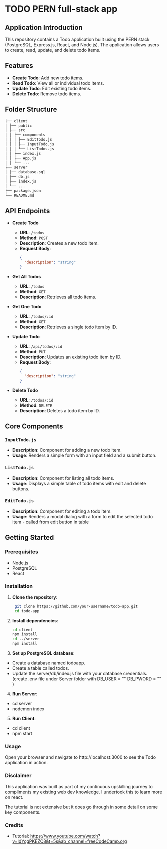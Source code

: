 # TODO PERN full-stack app 

## Application Introduction
This repository contains a Todo application built using the PERN stack (PostgreSQL, Express.js, React, and Node.js). The application allows users to create, read, update, and delete todo items.

## Features

- **Create Todo**: Add new todo items.
- **Read Todo**: View all or individual todo items.
- **Update Todo**: Edit existing todo items.
- **Delete Todo**: Remove todo items.

## Folder Structure

```bash
├── client
│ ├── public
│ ├── src
│ │ ├── components
│ │ │ ├── EditTodo.js
│ │ │ ├── InputTodo.js
│ │ │ └── ListTodos.js
│ │ ├── index.js
│ │ ├── App.js
│ │ └── ...
├── server
│ ├── database.sql
│ ├── db.js
│ ├── index.js
│ └── ...
├── package.json
└── README.md
````
## API Endpoints

- **Create Todo**
  - **URL**: `/todos`
  - **Method**: `POST`
  - **Description**: Creates a new todo item.
  - **Request Body**:
    ```json
    {
      "description": "string"
    }
    ```

- **Get All Todos**
  - **URL**: `/todos`
  - **Method**: `GET`
  - **Description**: Retrieves all todo items.

- **Get One Todo**
  - **URL**: `/todos/:id`
  - **Method**: `GET`
  - **Description**: Retrieves a single todo item by ID.

- **Update Todo**
  - **URL**: `/api/todos/:id`
  - **Method**: `PUT`
  - **Description**: Updates an existing todo item by ID.
  - **Request Body**:
    ```json
    {
      "description": "string"
    }
    ```

- **Delete Todo**
  - **URL**: `/todos/:id`
  - **Method**: `DELETE`
  - **Description**: Deletes a todo item by ID.

## Core Components

### `InputTodo.js`

- **Description**: Component for adding a new todo item.
- **Usage**: Renders a simple form with an input field and a submit button.

### `ListTodo.js`

- **Description**: Component for listing all todo items.
- **Usage**: Displays a simple table of todo items with edit and delete buttons.

### `EditTodo.js`

- **Description**: Component for editing a todo item.
- **Usage**: Renders a modal dialog with a form to edit the selected todo item - called from edit button in table

## Getting Started

### Prerequisites

- Node.js
- PostgreSQL
- React

### Installation

1. **Clone the repository**:
   ```bash
    git clone https://github.com/your-username/todo-app.git
    cd todo-app
2. **Install dependencies**:
    ```bash
    cd client
    npm install
    cd ../server
    npm install
3. **Set up PostgreSQL database**:
- Create a database named todoapp.
- Create a table called todos.
- Update the server/db/index.js file with your database credentials. (create .env file under Server folder with 
 DB_USER = ""
DB_PWORD = ""
)
4. **Run Server**:
- cd server
- nodemon index

5. **Run Client**:
- cd client
- npm start

### Usage
Open your browser and navigate to http://localhost:3000 to see the Todo application in action.

### Disclaimer
This application was built as part of my continuous upskilling journey to compliments my existing web dev knowledge. I undertook this to learn more on react. 

The tutorial is not extensive but it does go through in some detail on some key components.

### Credits
- Tutorial: https://www.youtube.com/watch?v=ldYcgPKEZC8&t=5s&ab_channel=freeCodeCamp.org